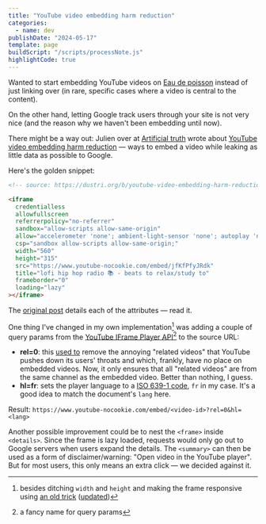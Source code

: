 ```yaml
---
title: "YouTube video embedding harm reduction"
categories:
  - name: dev
publishDate: "2024-05-17"
template: page
buildScript: "/scripts/processNote.js"
highlightCode: true
---
```


Wanted to start embedding YouTube videos on [Eau de poisson](https://eaudepoisson.com) instead of just linking over (in rare, specific cases where a video is central to the content).

On the other hand, letting Google track users through your site is not very nice (and the reason why we haven't been embedding until now).

There might be a way out: Julien over at [Artificial truth](https://dustri.org/) wrote about [YouTube video embedding harm reduction](https://dustri.org/b/youtube-video-embedding-harm-reduction.html) — ways to embed a video while leaking as little data as possible to Google.

Here's the golden snippet:

```html
<!-- source: https://dustri.org/b/youtube-video-embedding-harm-reduction.html -->

<iframe
  credentialless
  allowfullscreen
  referrerpolicy="no-referrer"
  sandbox="allow-scripts allow-same-origin"
  allow="accelerometer 'none'; ambient-light-sensor 'none'; autoplay 'none'; battery 'none'; bluetooth 'none'; browsing-topics 'none'; camera 'none'; ch-ua 'none'; display-capture 'none'; domain-agent 'none'; document-domain 'none'; encrypted-media 'none'; execution-while-not-rendered 'none'; execution-while-out-of-viewport 'none'; gamepad 'none'; geolocation 'none'; gyroscope 'none'; hid 'none'; identity-credentials-get 'none'; idle-detection 'none'; keyboard-map 'none'; local-fonts 'none'; magnetometer 'none'; microphone 'none'; midi 'none'; navigation-override 'none'; otp-credentials 'none'; payment 'none'; picture-in-picture 'none'; publickey-credentials-create 'none'; publickey-credentials-get 'none'; screen-wake-lock 'none'; serial 'none'; speaker-selection 'none'; sync-xhr 'none'; usb 'none'; web-share 'none'; window-management 'none'; xr-spatial-tracking 'none'"
  csp="sandbox allow-scripts allow-same-origin;"
  width="560"
  height="315"
  src="https://www.youtube-nocookie.com/embed/jfKfPfyJRdk"
  title="lofi hip hop radio 📚 - beats to relax/study to"
  frameborder="0"
  loading="lazy"
></iframe>
```

The [original post](https://dustri.org/b/youtube-video-embedding-harm-reduction.html) details each of the attributes — read it.

One thing I've changed in my own implementation[^1] was adding a couple of query params from the [YouTube IFrame Player API](https://developers.google.com/youtube/player_parameters)[^2] to the source URL:

- **rel=0**: this [used to](https://developers.google.com/youtube/player_parameters#release_notes_08_23_2018) remove the annoying "related videos" that YouTube pushes down its users' throats and which, frankly, have no place on embedded videos. Now, it only ensures that all "related videos" are from the same channel as the embedded video. Better than nothing, I guess.
- **hl=fr**: sets the player language to a [ISO 639-1 code](https://en.wikipedia.org/wiki/List_of_ISO_639_language_codes), `fr` in my case. It's a good idea to match the document's `lang` here.

Result: `https://www.youtube-nocookie.com/embed/<video-id>?rel=0&hl=<lang>`

Another possible improvement could be to nest the `<frame>` inside `<details>`. Since the frame is lazy loaded, requests would only go out to Google servers when users expand the details. The `<summary>` can then be used as a form of disclaimer/warning: "Open video in the YouTube player". But for most users, this only means an extra click — we decided against it.

[^1]: besides ditching `width` and `height` and making the frame responsive using [an old trick](https://alistapart.com/article/creating-intrinsic-ratios-for-video/) ([updated](https://gomakethings.com/responsive-iframes-with-the-css-aspect-ratio-property/))
[^2]: a fancy name for query params
